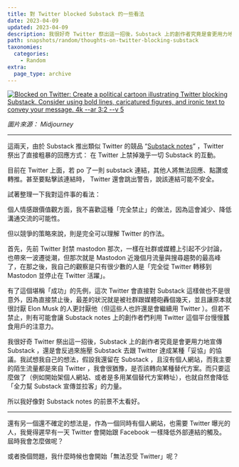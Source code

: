 ```yaml
---
title: 對 Twitter blocked Substack 的一些看法
date: 2023-04-09
updated: 2023-04-09
description: 我很好奇 Twitter 祭出這一招後，Substack 上的創作者究竟是會更用力地宣傳 Substack ，還是會反過來施壓 Substack 去跟 Twitter 達成某種「妥協」的協議。
path: snapshots/random/thoughts-on-twitter-blocking-substack
taxonomies:
  categories: 
    - Random
extra:
  page_type: archive
---
```


<a href="https://pinchlime-screenshots.s3.ap-northeast-1.amazonaws.com/twitter-blocked-substack_ZKiaoI.webp" data-fancybox data-caption="Blocked on Twitter: Create a political cartoon illustrating Twitter blocking Substack. Consider using bold lines, caricatured figures, and ironic text to convey your message. 4k --ar 3:2 --v 5 ">
  <img src="https://pinchlime-screenshots.s3.ap-northeast-1.amazonaws.com/twitter-blocked-substack_ZKiaoI.webp" loading="lazy" alt="Blocked on Twitter: Create a political cartoon illustrating Twitter blocking Substack. Consider using bold lines, caricatured figures, and ironic text to convey your message. 4k --ar 3:2 --v 5 " align="center" />
</a>

_圖片來源： Midjourney_

---

這兩天，由於 Substack 推出類似 Twitter 的競品 “[Substack notes](https://on.substack.com/p/introducing-notes)” ，Twitter 祭出了直接粗暴的回應方式： 在 Twitter 上禁掉幾乎一切 Substack 的互動。

目前在 Twitter 上面，若 po 了一則 substack 連結，其他人將無法回應、點讚或轉推。甚至要點擊該連結時， Twitter 還會跳出警告，說該連結可能不安全。

試著整理一下我對這件事的看法：

個人情感跟價值觀方面，我不喜歡這種「完全禁止」的做法，因為這會減少、降低溝通交流的可能性。

但以競爭的策略來說，則是完全可以理解 Twitter 的作法。

首先，先前 Twitter 封禁 mastodon 那次，一樣在社群或媒體上引起不少討論，也帶來一波遷徙潮，但那次就是 Mastodon 近幾個月流量與搜尋趨勢的最高峰了，在那之後，我自己的觀察是只有很少數的人是「完全從 Twitter 轉移到 Mastodon 並停止在 Twitter 活躍」。

有了這個堪稱「成功」的先例，這次 Twitter 會直接對 Substack 這樣做也不是很意外，因為直接禁止後，最差的狀況就是被社群跟媒體砲轟個幾天，並且讓原本就很討厭 Elon Musk 的人更討厭他（但這些人也許還是會繼續用 Twitter ）。但若不禁止，則有可能會讓 Substack notes 上的創作者們利用 Twitter 這個平台慢慢蠶食用戶的注意力。

我很好奇 Twitter 祭出這一招後，Substack 上的創作者究竟是會更用力地宣傳 Substack ，還是會反過來施壓 Substack 去跟 Twitter 達成某種「妥協」的協議。我試想我自己的想法，假設我還留在 Substack ，且沒有個人網站，而我主要的陌生流量都是來自 Twitter ，我會很猶豫，是否該轉向某種替代方案。而只要這麼做了（例如開始架個人網站、或者是多用某個替代方案轉址），也就自然會降低「全力幫 Substack 宣傳並拉客」的力量。

所以我好像對 Substack notes 的前景不太看好。

---

還有另一個還不確定的想法是，作為一個同時有個人網站，也需要 Twitter 曝光的人，我覺得遲早有一天 Twitter 會開始跟 Facebook 一樣降低外部連結的觸及。屆時我會怎麼做呢？

或者換個問題，我什麼時候也會開始「無法忍受 Twitter」呢？